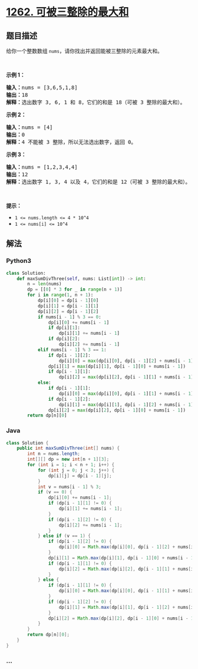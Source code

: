 # [1262. 可被三整除的最大和](https://leetcode-cn.com/problems/greatest-sum-divisible-by-three)



## 题目描述

<!-- 这里写题目描述 -->

<p>给你一个整数数组&nbsp;<code>nums</code>，请你找出并返回能被三整除的元素最大和。</p>

<ol>
</ol>

<p>&nbsp;</p>

<p><strong>示例 1：</strong></p>

<pre><strong>输入：</strong>nums = [3,6,5,1,8]
<strong>输出：</strong>18
<strong>解释：</strong>选出数字 3, 6, 1 和 8，它们的和是 18（可被 3 整除的最大和）。</pre>

<p><strong>示例 2：</strong></p>

<pre><strong>输入：</strong>nums = [4]
<strong>输出：</strong>0
<strong>解释：</strong>4 不能被 3 整除，所以无法选出数字，返回 0。
</pre>

<p><strong>示例 3：</strong></p>

<pre><strong>输入：</strong>nums = [1,2,3,4,4]
<strong>输出：</strong>12
<strong>解释：</strong>选出数字 1, 3, 4 以及 4，它们的和是 12（可被 3 整除的最大和）。
</pre>

<p>&nbsp;</p>

<p><strong>提示：</strong></p>

<ul>
	<li><code>1 &lt;= nums.length &lt;= 4 * 10^4</code></li>
	<li><code>1 &lt;= nums[i] &lt;= 10^4</code></li>
</ul>


## 解法

<!-- 这里可写通用的实现逻辑 -->

<!-- tabs:start -->

### **Python3**

<!-- 这里可写当前语言的特殊实现逻辑 -->

```python
class Solution:
    def maxSumDivThree(self, nums: List[int]) -> int:
        n = len(nums)
        dp = [[0] * 3 for _ in range(n + 1)]
        for i in range(1, n + 1):
            dp[i][0] = dp[i - 1][0]
            dp[i][1] = dp[i - 1][1]
            dp[i][2] = dp[i - 1][2]
            if nums[i - 1] % 3 == 0:
                dp[i][0] += nums[i - 1]
                if dp[i][1]:
                    dp[i][1] += nums[i - 1]
                if dp[i][2]:
                    dp[i][2] += nums[i - 1]
            elif nums[i - 1] % 3 == 1:
                if dp[i - 1][2]:
                    dp[i][0] = max(dp[i][0], dp[i - 1][2] + nums[i - 1])
                dp[i][1] = max(dp[i][1], dp[i - 1][0] + nums[i - 1])
                if dp[i - 1][1]:
                    dp[i][2] = max(dp[i][2], dp[i - 1][1] + nums[i - 1])
            else:
                if dp[i - 1][1]:
                    dp[i][0] = max(dp[i][0], dp[i - 1][1] + nums[i - 1])
                if dp[i - 1][2]:
                    dp[i][1] = max(dp[i][1], dp[i - 1][2] + nums[i - 1])
                dp[i][2] = max(dp[i][2], dp[i - 1][0] + nums[i - 1])
        return dp[n][0]
```

### **Java**

<!-- 这里可写当前语言的特殊实现逻辑 -->

```java
class Solution {
    public int maxSumDivThree(int[] nums) {
        int n = nums.length;
        int[][] dp = new int[n + 1][3];
        for (int i = 1; i < n + 1; i++) {
            for (int j = 0; j < 3; j++) {
                dp[i][j] = dp[i - 1][j];
            }
            int v = nums[i - 1] % 3;
            if (v == 0) {
                dp[i][0] += nums[i - 1];
                if (dp[i - 1][1] != 0) {
                    dp[i][1] += nums[i - 1];
                }
                if (dp[i - 1][2] != 0) {
                    dp[i][2] += nums[i - 1];
                }
            } else if (v == 1) {
                if (dp[i - 1][2] != 0) {
                    dp[i][0] = Math.max(dp[i][0], dp[i - 1][2] + nums[i - 1]);
                }
                dp[i][1] = Math.max(dp[i][1], dp[i - 1][0] + nums[i - 1]);
                if (dp[i - 1][1] != 0) {
                    dp[i][2] = Math.max(dp[i][2], dp[i - 1][1] + nums[i - 1]);
                } 
            } else {
                if (dp[i - 1][1] != 0) {
                    dp[i][0] = Math.max(dp[i][0], dp[i - 1][1] + nums[i - 1]);
                }
                if (dp[i - 1][2] != 0) {
                    dp[i][1] = Math.max(dp[i][1], dp[i - 1][2] + nums[i - 1]);
                } 
                dp[i][2] = Math.max(dp[i][2], dp[i - 1][0] + nums[i - 1]);
            }
        }
        return dp[n][0];
    }
}
```

### **...**

```

```

<!-- tabs:end -->
